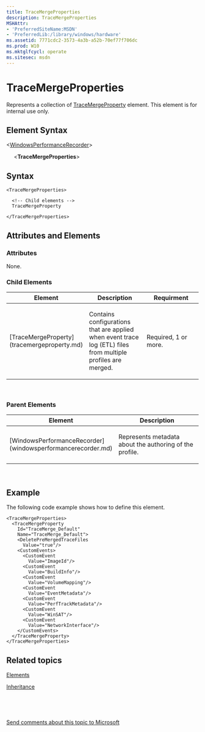 ```yaml
---
title: TraceMergeProperties
description: TraceMergeProperties
MSHAttr:
- 'PreferredSiteName:MSDN'
- 'PreferredLib:/library/windows/hardware'
ms.assetid: 7771cdc2-3573-4a3b-a52b-70ef77f706dc
ms.prod: W10
ms.mktglfcycl: operate
ms.sitesec: msdn
---
```


# TraceMergeProperties


Represents a collection of [TraceMergeProperty](tracemergeproperty.md) element. This element is for internal use only.

## Element Syntax


&lt;[WindowsPerformanceRecorder](windowsperformancerecorder.md)&gt;

     &lt;**TraceMergeProperties**&gt;

## Syntax


``` syntax
<TraceMergeProperties>

  <!-- Child elements -->
  TraceMergeProperty

</TraceMergeProperties>
```

## Attributes and Elements


### Attributes

None.

### Child Elements

<table>
<colgroup>
<col width="33%" />
<col width="33%" />
<col width="33%" />
</colgroup>
<thead>
<tr class="header">
<th>Element</th>
<th>Description</th>
<th>Requirment</th>
</tr>
</thead>
<tbody>
<tr class="odd">
<td><p>[TraceMergeProperty](tracemergeproperty.md)</p></td>
<td><p>Contains configurations that are applied when event trace log (ETL) files from multiple profiles are merged.</p></td>
<td><p>Required, 1 or more.</p></td>
</tr>
</tbody>
</table>

 

### Parent Elements

<table>
<colgroup>
<col width="50%" />
<col width="50%" />
</colgroup>
<thead>
<tr class="header">
<th>Element</th>
<th>Description</th>
</tr>
</thead>
<tbody>
<tr class="odd">
<td><p>[WindowsPerformanceRecorder](windowsperformancerecorder.md)</p></td>
<td><p>Represents metadata about the authoring of the profile.</p></td>
</tr>
</tbody>
</table>

 

## Example


The following code example shows how to define this element.

``` syntax
<TraceMergeProperties>
  <TraceMergeProperty
    Id="TraceMerge_Default"
    Name="TraceMerge_Default">
    <DeletePreMergedTraceFiles
      Value="true"/>
    <CustomEvents>
      <CustomEvent
        Value="ImageId"/>
      <CustomEvent
        Value="BuildInfo"/>
      <CustomEvent
        Value="VolumeMapping"/>
      <CustomEvent
        Value="EventMetadata"/>
      <CustomEvent
        Value="PerfTrackMetadata"/>
      <CustomEvent
        Value="WinSAT"/>
      <CustomEvent
        Value="NetworkInterface"/>
    </CustomEvents>
  </TraceMergeProperty>
</TraceMergeProperties>
```

## Related topics


[Elements](elements.md)

[Inheritance](inheritance.md)

 

 

[Send comments about this topic to Microsoft](mailto:wsddocfb@microsoft.com?subject=Documentation%20feedback%20%5Bp_wpt\hw_design%5D:%20TraceMergeProperties%20%20RELEASE:%20%285/3/2016%29&body=%0A%0APRIVACY%20STATEMENT%0A%0AWe%20use%20your%20feedback%20to%20improve%20the%20documentation.%20We%20don't%20use%20your%20email%20address%20for%20any%20other%20purpose,%20and%20we'll%20remove%20your%20email%20address%20from%20our%20system%20after%20the%20issue%20that%20you're%20reporting%20is%20fixed.%20While%20we're%20working%20to%20fix%20this%20issue,%20we%20might%20send%20you%20an%20email%20message%20to%20ask%20for%20more%20info.%20Later,%20we%20might%20also%20send%20you%20an%20email%20message%20to%20let%20you%20know%20that%20we've%20addressed%20your%20feedback.%0A%0AFor%20more%20info%20about%20Microsoft's%20privacy%20policy,%20see%20http://privacy.microsoft.com/default.aspx. "Send comments about this topic to Microsoft")





